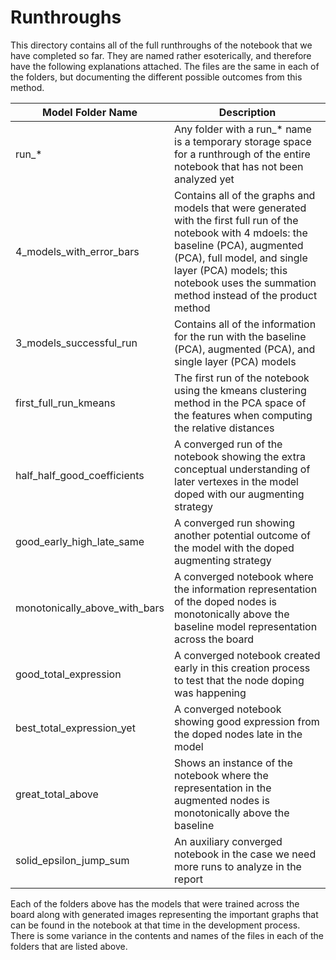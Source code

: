 # Runthroughs

This directory contains all of the full runthroughs of the notebook that we have completed so far. They are named rather esoterically, and therefore have the following explanations attached. The files are the same in each of the folders, but documenting the different possible outcomes from this method. 

| Model Folder Name       | Description                |
|-------------------------|----------------------------|
| run_* | Any folder with a run_* name is a temporary storage space for a runthrough of the entire notebook that has not been analyzed yet |
| 4_models_with_error_bars        | Contains all of the graphs and models that were generated with the first full run of the notebook with 4 mdoels: the baseline (PCA), augmented (PCA), full model, and single layer (PCA) models; this notebook uses the summation method instead of the product method |
| 3_models_successful_run         | Contains all of the information for the run with the baseline (PCA), augmented (PCA), and single layer (PCA) models |
| first_full_run_kmeans           |	The first run of the notebook using the kmeans clustering method in the PCA space of the features when computing the relative distances |
| half_half_good_coefficients     |	A converged run of the notebook showing the extra conceptual understanding of later vertexes in the model doped with our augmenting strategy |
| good_early_high_late_same       | A converged run showing another potential outcome of the model with the doped augmenting strategy |
| monotonically_above_with_bars   | A converged notebook where the information representation of the doped nodes is monotonically above the baseline model representation across the board |
| good_total_expression           | A converged notebook created early in this creation process to test that the node doping was happening | 
| best_total_expression_yet       | A converged notebook showing good expression from the doped nodes late in the model |
| great_total_above               | Shows an instance of the notebook where the representation in the augmented nodes is monotonically above the baseline | 
| solid_epsilon_jump_sum          | An auxiliary converged notebook in the case we need more runs to analyze in the report | 

Each of the folders above has the models that were trained across the board along with generated images representing the important graphs that can be found in the notebook at that time in the development process. There is some variance in the contents and names of the files in each of the folders that are listed above. 